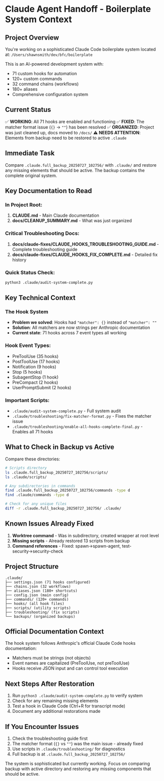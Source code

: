 # Claude Agent Handoff - Boilerplate System Context

## Project Overview
You're working on a sophisticated Claude Code boilerplate system located at:
`/Users/shawnsmith/dev/bfc/boilerplate`

This is an AI-powered development system with:
- 71 custom hooks for automation
- 120+ custom commands
- 32 command chains (workflows)
- 180+ aliases
- Comprehensive configuration system

## Current Status
✅ **WORKING**: All 71 hooks are enabled and functioning
✅ **FIXED**: The matcher format issue (`{}` → `""`) has been resolved
✅ **ORGANIZED**: Project was just cleaned up, docs moved to `/docs/`
⚠️ **NEEDS ATTENTION**: Elements from backup need to be restored to active `.claude`

## Immediate Task
Compare `.claude.full_backup_20250727_102756/` with `.claude/` and restore any missing elements that should be active. The backup contains the complete original system.

## Key Documentation to Read

### In Project Root:
1. **CLAUDE.md** - Main Claude documentation
2. **docs/CLEANUP_SUMMARY.md** - What was just organized

### Critical Troubleshooting Docs:
1. **docs/claude-fixes/CLAUDE_HOOKS_TROUBLESHOOTING_GUIDE.md** - Complete troubleshooting guide
2. **docs/claude-fixes/CLAUDE_HOOKS_FIX_COMPLETE.md** - Detailed fix history

### Quick Status Check:
```bash
python3 .claude/audit-system-complete.py
```

## Key Technical Context

### The Hook System
- **Problem we solved**: Hooks had `"matcher": {}` instead of `"matcher": ""`
- **Solution**: All matchers are now strings per Anthropic documentation
- **Current state**: 71 hooks across 7 event types all working

### Hook Event Types:
- PreToolUse (35 hooks)
- PostToolUse (17 hooks)
- Notification (9 hooks)
- Stop (5 hooks)
- SubagentStop (1 hook)
- PreCompact (2 hooks)
- UserPromptSubmit (2 hooks)

### Important Scripts:
- `.claude/audit-system-complete.py` - Full system audit
- `.claude/troubleshooting/fix-matcher-format.py` - Fixes the matcher issue
- `.claude/troubleshooting/enable-all-hooks-complete-final.py` - Enables all 71 hooks

## What to Check in Backup vs Active

Compare these directories:
```bash
# Scripts directory
ls .claude.full_backup_20250727_102756/scripts/
ls .claude/scripts/

# Any subdirectories in commands
find .claude.full_backup_20250727_102756/commands -type d
find .claude/commands -type d

# Check for any unique files
diff -r .claude.full_backup_20250727_102756/ .claude/
```

## Known Issues Already Fixed
1. **Worktree command** - Was in subdirectory, created wrapper at root level
2. **Missing scripts** - Already restored 13 scripts from backup
3. **Command references** - Fixed: spawn→spawn-agent, test-security→security-check

## Project Structure
```
.claude/
├── settings.json (71 hooks configured)
├── chains.json (32 workflows)
├── aliases.json (180+ shortcuts)
├── config.json (main config)
├── commands/ (120+ commands)
├── hooks/ (all hook files)
├── scripts/ (utility scripts)
├── troubleshooting/ (fix scripts)
└── backups/ (organized backups)
```

## Official Documentation Context
The hook system follows Anthropic's official Claude Code hooks documentation:
- Matchers must be strings (not objects)
- Event names are capitalized (PreToolUse, not preToolUse)
- Hooks receive JSON input and can control tool execution

## Next Steps After Restoration
1. Run `python3 .claude/audit-system-complete.py` to verify system
2. Check for any remaining missing elements
3. Test a hook in Claude Code (Ctrl+R for transcript mode)
4. Document any additional restorations made

## If You Encounter Issues
1. Check the troubleshooting guide first
2. The matcher format (`{}` vs `""`) was the main issue - already fixed
3. Use scripts in `.claude/troubleshooting/` for diagnostics
4. Full backup is at `.claude.full_backup_20250727_102756/`

The system is sophisticated but currently working. Focus on comparing backup with active directory and restoring any missing components that should be active.
